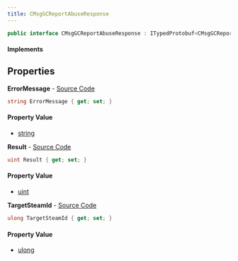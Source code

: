 ```yaml
---
title: CMsgGCReportAbuseResponse
---
```


```csharp
public interface CMsgGCReportAbuseResponse : ITypedProtobuf<CMsgGCReportAbuseResponse>, INativeHandle
```

#### Implements

## Properties

**ErrorMessage** - [Source Code](https://github.com/swiftly-solution/swiftlys2/blob/master/managed/src/SwiftlyS2.Generated/Protobufs/Interfaces/CMsgGCReportAbuseResponse.cs#L19)

```csharp
string ErrorMessage { get; set; }
```

#### Property Value

- [string](https://learn.microsoft.com/dotnet/api/system.string)

**Result** - [Source Code](https://github.com/swiftly-solution/swiftlys2/blob/master/managed/src/SwiftlyS2.Generated/Protobufs/Interfaces/CMsgGCReportAbuseResponse.cs#L16)

```csharp
uint Result { get; set; }
```

#### Property Value

- [uint](https://learn.microsoft.com/dotnet/api/system.uint32)

**TargetSteamId** - [Source Code](https://github.com/swiftly-solution/swiftlys2/blob/master/managed/src/SwiftlyS2.Generated/Protobufs/Interfaces/CMsgGCReportAbuseResponse.cs#L13)

```csharp
ulong TargetSteamId { get; set; }
```

#### Property Value

- [ulong](https://learn.microsoft.com/dotnet/api/system.uint64)


